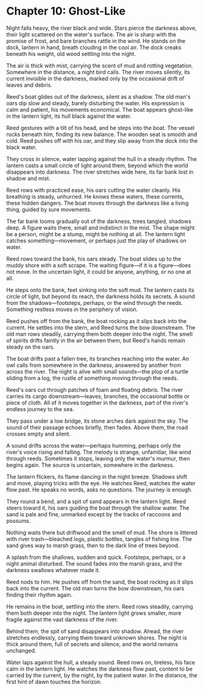 # Chapter 10: Ghost-Like

Night falls heavy, the river black and wide. Stars pierce the darkness above, their light scattered on the water's surface. The air is sharp with the promise of frost, and bare branches rattle in the wind. He stands on the dock, lantern in hand, breath clouding in the cool air. The dock creaks beneath his weight, old wood settling into the night.

The air is thick with mist, carrying the scent of mud and rotting vegetation. Somewhere in the distance, a night bird calls. The river moves silently, its current invisible in the darkness, marked only by the occasional drift of leaves and debris.

Reed's boat glides out of the darkness, silent as a shadow. The old man's oars dip slow and steady, barely disturbing the water. His expression is calm and patient, his movements economical. The boat appears ghost-like in the lantern light, its hull black against the water.

Reed gestures with a tilt of his head, and he steps into the boat. The vessel rocks beneath him, finding its new balance. The wooden seat is smooth and cold. Reed pushes off with his oar, and they slip away from the dock into the black water.

They cross in silence, water lapping against the hull in a steady rhythm. The lantern casts a small circle of light around them, beyond which the world disappears into darkness. The river stretches wide here, its far bank lost in shadow and mist.

Reed rows with practiced ease, his oars cutting the water cleanly. His breathing is steady, unhurried. He knows these waters, these currents, these hidden dangers. The boat moves through the darkness like a living thing, guided by sure movements.

The far bank looms gradually out of the darkness, trees tangled, shadows deep. A figure waits there, small and indistinct in the mist. The shape might be a person, might be a stump, might be nothing at all. The lantern light catches something—movement, or perhaps just the play of shadows on water.

Reed rows toward the bank, his oars steady. The boat slides up to the muddy shore with a soft scrape. The waiting figure—if it is a figure—does not move. In the uncertain light, it could be anyone, anything, or no one at all.

He steps onto the bank, feet sinking into the soft mud. The lantern casts its circle of light, but beyond its reach, the darkness holds its secrets. A sound from the shadows—footsteps, perhaps, or the wind through the reeds. Something restless moves in the periphery of vision.

Reed pushes off from the bank, the boat rocking as it slips back into the current. He settles into the stern, and Reed turns the bow downstream. The old man rows steadily, carrying them both deeper into the night. The smell of spirits drifts faintly in the air between them, but Reed's hands remain steady on the oars.

The boat drifts past a fallen tree, its branches reaching into the water. An owl calls from somewhere in the darkness, answered by another from across the river. The night is alive with small sounds—the plop of a turtle sliding from a log, the rustle of something moving through the reeds.

Reed's oars cut through patches of foam and floating debris. The river carries its cargo downstream—leaves, branches, the occasional bottle or piece of cloth. All of it moves together in the darkness, part of the river's endless journey to the sea.

They pass under a low bridge, its stone arches dark against the sky. The sound of their passage echoes briefly, then fades. Above them, the road crosses empty and silent.

A sound drifts across the water—perhaps humming, perhaps only the river's voice rising and falling. The melody is strange, unfamiliar, like wind through reeds. Sometimes it stops, leaving only the water's murmur, then begins again. The source is uncertain, somewhere in the darkness.

The lantern flickers, its flame dancing in the night breeze. Shadows shift and move, playing tricks with the eye. He watches Reed, watches the water flow past. He speaks no words, asks no questions. The journey is enough.

They round a bend, and a spit of sand appears in the lantern light. Reed steers toward it, his oars guiding the boat through the shallow water. The sand is pale and fine, unmarked except by the tracks of raccoons and possums.

Nothing waits there but driftwood and the smell of mud. The shore is littered with river trash—bleached logs, plastic bottles, tangles of fishing line. The sand gives way to marsh grass, then to the dark line of trees beyond.

A splash from the shallows, sudden and quick. Footsteps, perhaps, or a night animal disturbed. The sound fades into the marsh grass, and the darkness swallows whatever made it.

Reed nods to him. He pushes off from the sand, the boat rocking as it slips back into the current. The old man turns the bow downstream, his oars finding their rhythm again.

He remains in the boat, settling into the stern. Reed rows steadily, carrying them both deeper into the night. The lantern light grows smaller, more fragile against the vast darkness of the river.

Behind them, the spit of sand disappears into shadow. Ahead, the river stretches endlessly, carrying them toward unknown shores. The night is thick around them, full of secrets and silence, and the world remains unchanged.

Water laps against the hull, a steady sound. Reed rows on, tireless, his face calm in the lantern light. He watches the darkness flow past, content to be carried by the current, by the night, by the patient water. In the distance, the first hint of dawn touches the horizon. 